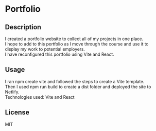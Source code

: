 # Portfolio

## Description

I created a portfolio website to collect all of my projects in one place. \
I hope to add to this portfolio as I move through the course and use it to display my work to potential employers. \
I have reconfigured this portfolio using Vite and React.

## Usage

I ran npm create vite and followed the steps to create a Vite template. \
Then I used npm run build to create a dist folder and deployed the site to Netlify. \
Technologies used: Vite and React

## License

MIT
